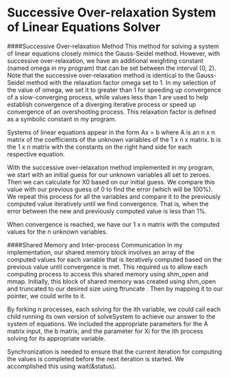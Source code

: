 # Successive Over-relaxation System of Linear Equations Solver


####Successive Over-relaxation Method
This method for solving a system of linear equations closely mimics the Gauss-Seidel method. However, with successive over-relaxation, we have an additional weighting constant (named omega in my program) that can be set between the interval (0, 2). Note that the successive over-relaxation method is identical to the Gauss-Seidel method with the relaxation factor omega set to 1. In my selection of the value of omega, we set it to greater than 1 for speeding up convergence of a slow-converging process, while values less than 1 are used to help establish convergence of a diverging iterative process or speed up convergence of an overshooting process. This relaxation factor is defined as a symbolic constant in my program.

Systems of linear equations appear in the form Ax = b where A is an n x n matrix of the coefficients of the unknown variables of the 1 x n x matrix. b is the 1 x n matrix with the constants on the right hand side for each respective equation.

With the successive over-relaxation method implemented in my program, we start with an initial guess for our unknown variables all set to zeroes. Then we can calculate for X0 based on our initial guess. We compare this value with our previous guess of 0 to find the error (which will be 100%). We repeat this process for all the variables and compare it to the previously computed value iteratively until we find convergence. That is, when the error between the new and previously computed value is less than 1%. 

When convergence is reached, we have our 1 x n matrix with the computed values for the n unknown variables.


####Shared Memory and Inter-process Communication
In my implementation, our shared memory block involves an array of the computed values for each variable that is iteratively computed based on the previous value until convergence is met. This required us to allow each computing process to access this shared memory using shm_open and mmap. Initially, this block of shared memory was created using shm_open and truncated to our desired size using ftruncate . Then by mapping it to our pointer, we could write to it.

By forking n processes, each solving for the ith variable, we could call each child running its own version of solveSystem to achieve our answer to the system of equations. We included the appropriate parameters for the A matrix input, the b matrix, and the parameter for Xi for the ith process solving for its appropriate variable.

Synchronization is needed to ensure that the current iteration for computing the values is completed before the next iteration is started. We accomplished this using wait(&status).
